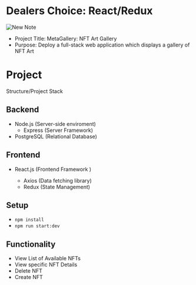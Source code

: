 # Dealers Choice: React/Redux

![New Note](https://user-images.githubusercontent.com/13243146/146323189-6dbc0de1-575e-4d13-a366-9fbbb5f128d4.jpeg)

- Project Title: MetaGallery: NFT Art Gallery
- Purpose: Deploy a full-stack web application which displays a gallery of NFT Art

# Project

Structure/Project Stack

## Backend

- Node.js (Server-side enviroment)
  - Express (Server Framework)
- PostgreSQL (Relational Database)

## Frontend

- React.js (Frontend Framework )

  - Axios (Data fetching library)
  - Redux (State Management)

## Setup

- `npm install`
- `npm run start:dev`

## Functionality

- View List of Available NFTs
- View specific NFT Details
- Delete NFT
- Create NFT
